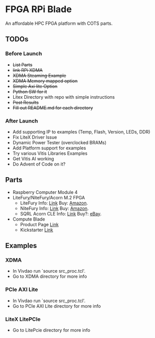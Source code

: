 # FPGA RPi Blade
An affordable HPC FPGA platform with COTS parts. 

## TODOs

### Before Launch
  * ~~List Parts~~
  * ~~link RPi XDMA~~
  * ~~XDMA Steaming Example~~
  * ~~XDMA Memory mapped option~~
  * ~~Simple Axi lite Option~~
  * ~~Python SW for it~~
  * Litex Directory with repo with simple instructions
  * ~~Post Results~~
  * ~~Fill out README.md for each directory~~

### After Launch
  * Add supporting IP to examples (Temp, Flash, Version, LEDs, DDR)
  * Fix LiteX Driver Issue
  * Dynamic Power Tester (overclocked BRAMs)
  * Add Platform support for examples
  * Try various Vitis Libraries Examples
  * Get Vitis AI working
  * Do Advent of Code on it?

## Parts
 * Raspberry Computer Module 4
 * LiteFury/NiteFury/Acorn M.2 FPGA
   * LiteFury Info: [Link](https://rhsresearch.com/products/litefury) Buy: [Amazon](https://www.amazon.com/RHS-Research-Litefury-Artix-7-Development/dp/B08BKSVJH5).
   * NiteFury Info: [Link](https://rhsresearch.com/collections/rhs-public/products/nitefury-xilinx-artix-fpga-kit-in-nvme-ssd-form-factor-2280-key-m)  Buy: [Amazon](https://www.amazon.com/RHS-Research-Litefury-Artix-7-Development/dp/B0B9FMBF6C).
   * SQRL Acorn CLE Info: [Link](https://web.archive.org/web/20190619181059/http://squirrelsresearch.com/acorn-cle-215-plus/)  Buy?: [eBay](https://www.ebay.com/sch/i.html?_from=R40&_trksid=p2334524.m570.l1313&_nkw=SQRL+Acorn+cle+215%2B+FPGA&_sacat=0&LH_TitleDesc=0&_odkw=SQRL+Acorn+cle+215+FPGA&_osacat=0).
 * Compute Blade
   * Product Page [Link](https://computeblade.com/)
   * Kickstarter [Link](https://www.kickstarter.com/projects/uptimelab/compute-blade?ref=ae6z7n)

## Examples

### XDMA
  * In Vivdao run `source src_proc.tcl'.
  * Go to XDMA directory for more info

### PCIe AXI Lite
  * In Vivdao run `source src_proc.tcl'.
  * Go to PCIe AXI Lite directory for more info

### LiteX LitePCIe
  * Go to LitePcie directory for more info


